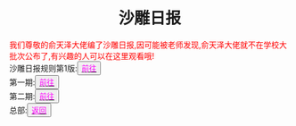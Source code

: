 <html>
	<head>
		<title>沙雕日报</title>
	    <style type="text/css">
		<!--
			.red{color:#FF0000}
			.green{color:#00FF00}
			.purple{color: #FF00FF}
		-->
        </style>
	</head>
  <body><h1><center>沙雕日报</center></h1>
	  <div class="red">我们尊敬的俞天泽大佬编了沙雕日报,因可能被老师发现,俞天泽大佬就不在学校大批次公布了,有兴趣的人可以在这里观看哦!</div>
	  <div>沙雕日报规则第1版:<button title="hello"><a href="https://zhouningyuan1234.github.io/yyy-The-first-edition-of-sand-carving-daily-rules/"><span class="purple">前往</span></a></button></div>
<div>第一期:<button title="hello"><a href="https://zhouningyuan1234.github.io/yyy-The-first-issue-of-sand-carving-daily/"><span class="purple">前往</span></a></button></div>
	  <div>第二期:<button title="hello"><a href="https://zhouningyuan1234.github.io/yyy-The-second-issue-of-sand-carving-daily/"><span class="purple">前往</span></a></button></div>
	  <div>总部:<button title="back"><a href="https://zhouningyuan1234.github.io/yyy-Team-headquarters/"><span class="purple">返回</span></a></button></div>
  </body>
  </html>
